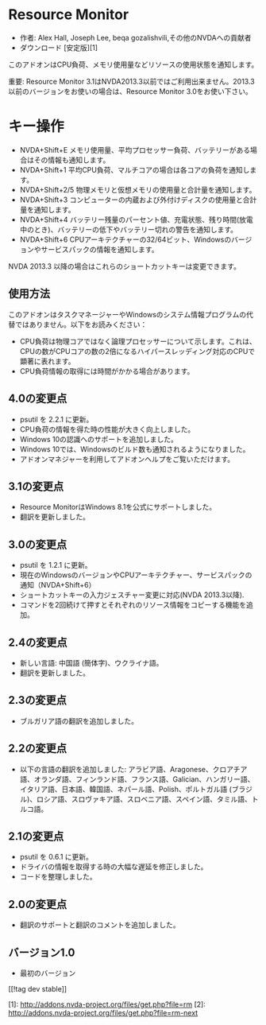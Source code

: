 # Resource Monitor #

* 作者: Alex Hall, Joseph Lee, beqa gozalishvili,その他のNVDAへの貢献者
* ダウンロード [安定版][1]

このアドオンはCPU負荷、メモリ使用量などリソースの使用状態を通知します。

重要: Resource Monitor
3.1はNVDA2013.3以前ではご利用出来ません。2013.3以前のバージョンをお使いの場合は、Resource Monitor
3.0をお使い下さい。

# キー操作 #

* NVDA+Shift+E メモリ使用量、平均プロセッサー負荷、バッテリーがある場合はその情報も通知します。
* NVDA+Shift+1 平均CPU負荷、マルチコアの場合は各コアの負荷を通知します。
* NVDA+Shift+2/5 物理メモリと仮想メモリの使用量と合計量を通知します。
* NVDA+Shift+3 コンピューターの内蔵および外付けディスクの使用量と合計量を通知します。
* NVDA+Shift+4 バッテリー残量のパーセント値、充電状態、残り時間(放電中のとき)、バッテリーの低下やバッテリー切れの警告を通知します。
* NVDA+Shift+6 CPUアーキテクチャーの32/64ビット、Windowsのバージョンやサービスパックの情報を通知します。

NVDA 2013.3 以降の場合はこれらのショートカットキーは変更できます。

## 使用方法 ##

このアドオンはタスクマネージャーやWindowsのシステム情報プログラムの代替ではありません。以下をお読みください：

* CPU負荷は物理コアではなく論理プロセッサーについて示します。これは、CPUの数がCPUコアの数の2倍になるハイパースレッディング対応のCPUで顕著に表れます。
* CPU負荷情報の取得には時間がかかる場合があります。

## 4.0の変更点 ##

* psutil を 2.2.1 に更新。
* CPU負荷の情報を得た時の性能が大きく向上しました。
* Windows 10の認識へのサポートを追加しました。
* Windows 10では、Windowsのビルド数も通知されるようになりました。
* アドオンマネジャーを利用してアドオンヘルプをご覧いただけます。

## 3.1の変更点 ##

* Resource MonitorはWindows 8.1を公式にサポートしました。
* 翻訳を更新しました。

## 3.0の変更点 ##

* psutil を 1.2.1 に更新。
* 現在のWindowsのバージョンやCPUアーキテクチャー、サービスパックの通知（NVDA+Shift+6）
* ショートカットキーの入力ジェスチャー変更に対応(NVDA 2013.3以降).
* コマンドを2回続けて押すとそれぞれのリソース情報をコピーする機能を追加。

## 2.4の変更点 ##

* 新しい言語: 中国語 (簡体字)、ウクライナ語。
* 翻訳を更新しました。

## 2.3の変更点 ##

* ブルガリア語の翻訳を追加しました。

## 2.2の変更点 ##

* 以下の言語の翻訳を追加しました:
  アラビア語、Aragonese、クロアチア語、オランダ語、フィンランド語、フランス語、Galician、ハンガリー語、イタリア語、日本語、韓国語、ネパール語、Polish、ポルトガル語
  (ブラジル)、ロシア語、スロヴァキア語、スロベニア語、スペイン語、タミル語、トルコ語。

## 2.1の変更点 ##

* psutil を 0.6.1 に更新。
* ドライバの情報を取得する時の大幅な遅延を修正しました。
* コードを整理しました。

## 2.0の変更点 ##

* 翻訳のサポートと翻訳のコメントを追加しました。

## バージョン1.0 ##

* 最初のバージョン

[[!tag dev stable]]

[1]: http://addons.nvda-project.org/files/get.php?file=rm [2]:
http://addons.nvda-project.org/files/get.php?file=rm-next
